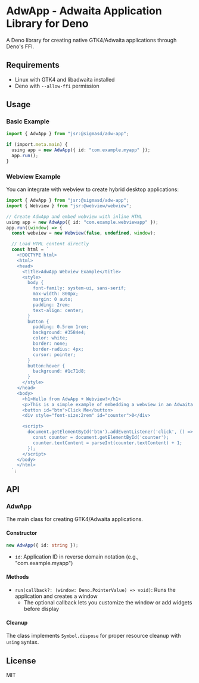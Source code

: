 # AdwApp - Adwaita Application Library for Deno

A Deno library for creating native GTK4/Adwaita applications through Deno's FFI.

## Requirements

- Linux with GTK4 and libadwaita installed
- Deno with `--allow-ffi` permission

## Usage

### Basic Example

```typescript
import { AdwApp } from "jsr:@sigmasd/adw-app";

if (import.meta.main) {
  using app = new AdwApp({ id: "com.example.myapp" });
  app.run();
}
```

### Webview Example

You can integrate with webview to create hybrid desktop applications:

```typescript
import { AdwApp } from "jsr:@sigmasd/adw-app";
import { Webview } from "jsr:@webview/webview";

// Create AdwApp and embed webview with inline HTML
using app = new AdwApp({ id: "com.example.webviewapp" });
app.run((window) => {
  const webview = new Webview(false, undefined, window);

  // Load HTML content directly
  const html = `
    <!DOCTYPE html>
    <html>
    <head>
      <title>AdwApp Webview Example</title>
      <style>
        body {
          font-family: system-ui, sans-serif;
          max-width: 800px;
          margin: 0 auto;
          padding: 2rem;
          text-align: center;
        }
        button {
          padding: 0.5rem 1rem;
          background: #3584e4;
          color: white;
          border: none;
          border-radius: 4px;
          cursor: pointer;
        }
        button:hover {
          background: #1c71d8;
        }
      </style>
    </head>
    <body>
      <h1>Hello from AdwApp + Webview!</h1>
      <p>This is a simple example of embedding a webview in an Adwaita application.</p>
      <button id="btn">Click Me</button>
      <div style="font-size:2rem" id="counter">0</div>

      <script>
        document.getElementById('btn').addEventListener('click', () => {
          const counter = document.getElementById('counter');
          counter.textContent = parseInt(counter.textContent) + 1;
        });
      </script>
    </body>
    </html>
  `;
```

## API

### AdwApp

The main class for creating GTK4/Adwaita applications.

#### Constructor

```typescript
new AdwApp({ id: string });
```

- `id`: Application ID in reverse domain notation (e.g., "com.example.myapp")

#### Methods

- `run(callback?: (window: Deno.PointerValue) => void)`: Runs the application
  and creates a window
  - The optional callback lets you customize the window or add widgets before
    display

#### Cleanup

The class implements `Symbol.dispose` for proper resource cleanup with `using`
syntax.

## License

MIT
